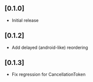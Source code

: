 ## [0.1.0] 

* Initial release

## [0.1.2]

* Add delayed (android-like) reordering

## [0.1.3]

* Fix regression for CancellationToken
